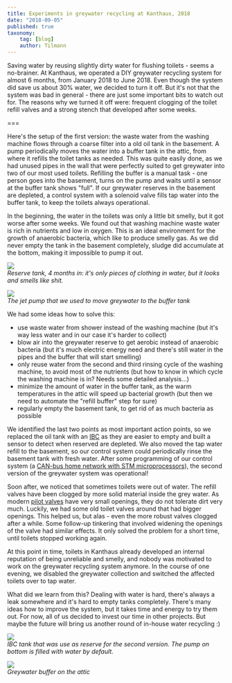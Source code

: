 ```yaml
---
title: Experiments in greywater recycling at Kanthaus, 2018
date: "2018-09-05"
published: true
taxonomy:
    tag: [blog]
    author: Tilmann
---
```


Saving water by reusing slightly dirty water for flushing toilets - seems a no-brainer.
At Kanthaus, we operated a DIY greywater recycling system for almost 6 months, from January 2018 to June 2018.
Even though the system did save us about 30% water, we decided to turn it off.
But it's not that the system was bad in general - there are just some important bits to watch out for.
The reasons why we turned it off were: frequent clogging of the toilet refill valves and a strong stench that developed after some weeks.

===

Here's the setup of the first version: the waste water from the washing machine flows through a coarse filter into a old oil tank in the basement.
A pump periodically moves the water into a buffer tank in the attic, from where it refills the toilet tanks as needed.
This was quite easily done, as we had unused pipes in the wall that were perfectly suited to get greywater into two of our most used toilets.
Refilling the buffer is a manual task - one person goes into the basement, turns on the pump and waits until a sensor at the buffer tank shows "full".
If our greywater reserves in the basement are depleted, a control system with a solenoid valve fills tap water into the buffer tank, to keep the toilets always operational.

In the beginning, the water in the toilets was only a little bit smelly, but it got worse after some weeks.
We found out that washing machine waste water is rich in nutrients and low in oxygen.
This is an ideal environment for the growth of anaerobic bacteria, which like to produce smelly gas.
As we did never empty the tank in the basement completely, sludge did accumulate at the bottom, making it impossible to pump it out.

![](tank_sludge.jpg)<br>
_Reserve tank, 4 months in: it's only pieces of clothing in water, but it looks and smells like shit._

![](matthias_and_the_pump.jpg)<br>
_The jet pump that we used to move greywater to the buffer tank_

We had some ideas how to solve this:

- use waste water from shower instead of the washing machine (but it's way less water and in our case it's harder to collect)
- blow air into the greywater reserve to get aerobic instead of anaerobic bacteria (but it's much electric energy need and there's still water in the pipes and the buffer that will start smelling)
- only reuse water from the second and third rinsing cycle of the washing machine, to avoid most of the nutrients (but how to know in which cycle the washing machine is in? Needs some detailed analysis...)
- minimize the amount of water in the buffer tank, as the warm temperatures in the attic will speed up bacterial growth (but then we need to automate the "refill buffer" step for sure)
- regularly empty the basement tank, to get rid of as much bacteria as possible

We identified the last two points as most important action points, so we replaced the oil tank with an [IBC](https://en.wikipedia.org/wiki/Intermediate_bulk_container) as they are easier to empty and built a sensor to detect when reserved are depleted.
We also moved the tap water refill to the basement, so our control system could periodically rinse the basement tank with fresh water.
After some programming of our control system (a [CAN-bus home network with STM microprocessors](https://github.com/NerdyProjects/HouseBusNode)), the second version of the greywater system was operational!

Soon after, we noticed that sometimes toilets were out of water.
The refill valves have been clogged by more solid material inside the grey water.
As modern [pilot valves](https://en.wikipedia.org/wiki/Pilot_valve) have very small openings, they do not tolerate dirt very much.
Luckily, we had some old toilet valves around that had bigger openings.
This helped us, but alas - even the more robust valves clogged after a while.
Some follow-up tinkering that involved widening the openings of the valve had similar effects.
It only solved the problem for a short time, until toilets stopped working again.

At this point in time, toilets in Kanthaus already developed an internal reputation of being unreliable and smelly, and nobody was motivated to work on the greywater recycling system anymore.
In the course of one evening, we disabled the greywater collection and switched the affected toilets over to tap water.

What did we learn from this? Dealing with water is hard, there's always a leak somewhere and it's hard to empty tanks completely.
There's many ideas how to improve the system, but it takes time and energy to try them out.
For now, all of us decided to invest our time in other projects.
But maybe the future will bring us another round of in-house water recycling :)

![](1IBC_basement.jpg)<br>
_IBC tank that was use as reserve for the second version. The pump on bottom is filled with water by default._

![](buffer_tank.jpg)<br>
_Greywater buffer on the attic_
